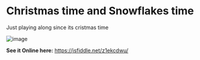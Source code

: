 # Christmas time and Snowflakes time

Just playing along since its cristmas time

![image](https://github.com/user-attachments/assets/e6a2e8cf-5a5a-417e-a363-c755c7feaabc)

**See it Online here:** https://jsfiddle.net/z1ekcdwu/
